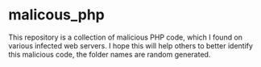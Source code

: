 # malicous_php
This repository is a collection of malicious PHP code, which I found on various infected web servers. I hope this will help others to better identify this malicious code, the folder names are random generated.